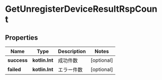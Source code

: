 
# GetUnregisterDeviceResultRspCount

## Properties
Name | Type | Description | Notes
------------ | ------------- | ------------- | -------------
**success** | **kotlin.Int** | 成功件数 |  [optional]
**failed** | **kotlin.Int** | エラー件数 |  [optional]



